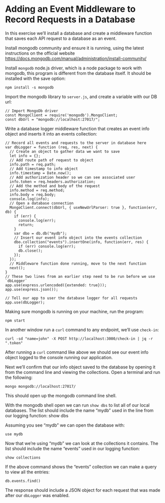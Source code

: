 # Adding an Event Middleware to Record Requests in a Database

In this exercise we’ll install a database and create a middleware function that saves each API request to a database as an event.

Install mongodb community and ensure it is running, using the latest instructions on the official website https://docs.mongodb.com/manual/administration/install-community/


Install `mongodb` node.js driver, which is a node package to work with mongodb, this program is different from the database itself. It should be installed with the save option:

    npm install -s mongodb


Import the mongodb library to `server.js`, and create a variable with our DB url:

    // Import MongoDb driver
    const MongoClient = require('mongodb').MongoClient;
    const dbUrl = "mongodb://localhost:27017/";

Write a database logger middleware function that creates an event info object and inserts it into an events collection:

    // Record all events and requests to the server in database here
    var dbLogger = function (req, res, next) {
      // Create an object to gather data we want to save
      let info = {};
      // Add route path of request to object
      info.path = req.path;
      // Add timestamp to info object
      info.timestamp = Date.now();
      // Add authorization header so we can see associated user
      info.token = req.headers.authorization;
      // Add the method and body of the request
      info.method = req.method;
      info.body = req.body;
      console.log(info);
      // Open a database connection
      MongoClient.connect(dbUrl, { useNewUrlParser: true }, function(err, db) {
        if (err) {
          console.log(err);
          return;
        }
        var dbo = db.db("mydb");
        // Insert our event info object into the events collection
        dbo.collection("events").insertOne(info, function(err, res) {
          if (err) console.log(err);
          db.close();
        });
      });
      // Middleware function done running, move to the next function
      next();
    }
    // These two lines from an earlier step need to be run before we use `dbLogger`
    app.use(express.urlencoded({extended: true}));
    app.use(express.json());
    
    // Tell our app to user the database logger for all requests
    app.use(dbLogger);

Making sure mongodb is running on your machine, run the program:

    npm start

In another window run a `curl` command to any endpoint, we’ll use `check-in`:

    curl -sd "name=john" -X POST http://localhost:3000/check-in | jq -r ".token"

After running a `curl` command like above we should see our event info object logged to the console running our application.

Next we’ll confirm that our info object saved to the database by opening it from the command line and viewing the collections. Open a terminal and run the following:

    mongo mongodb://localhost:27017/

This should open up the mongodb command line shell.

With the mongodb shell open we can run `show dbs` to list all of our local databases. The list should include the name “mydb” used in the line from our logging function:
    show dbs

Assuming you see “mydb” we can open the database with:


    use mydb

Now that we’re using “mydb” we can look at the collections it contains. The list should include the name “events” used in our logging function:

    show collections

If the above command shows the “events” collection we can make a query to view all the entries:

    db.events.find()

The response should include a JSON object for each request that was made after our `dbLogger` was enabled.

